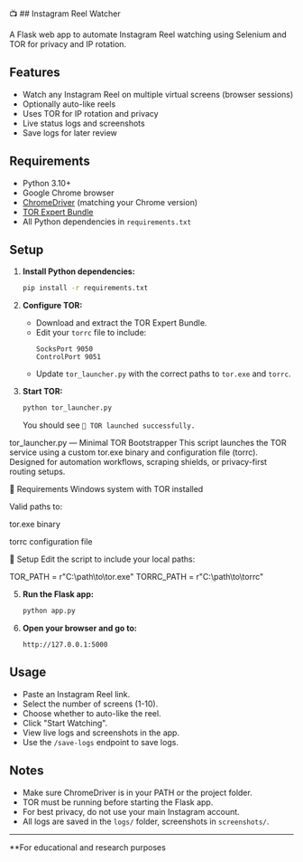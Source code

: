 📺 ## Instagram Reel Watcher

A Flask web app to automate Instagram Reel watching using Selenium and TOR for privacy and IP rotation.

## Features

- Watch any Instagram Reel on multiple virtual screens (browser sessions)
- Optionally auto-like reels
- Uses TOR for IP rotation and privacy
- Live status logs and screenshots
- Save logs for later review

## Requirements

- Python 3.10+
- Google Chrome browser
- [ChromeDriver](https://chromedriver.chromium.org/) (matching your Chrome version)
- [TOR Expert Bundle](https://www.torproject.org/download/tor/)
- All Python dependencies in `requirements.txt`

## Setup

1. **Install Python dependencies:**
   ```sh
   pip install -r requirements.txt
   ```

2. **Configure TOR:**
   - Download and extract the TOR Expert Bundle.
   - Edit your `torrc` file to include:
     ```
     SocksPort 9050
     ControlPort 9051
     ```
   - Update `tor_launcher.py` with the correct paths to `tor.exe` and `torrc`.

3. **Start TOR:**
   ```sh
   python tor_launcher.py
   ```
   You should see `🧅 TOR launched successfully.`

tor_launcher.py — Minimal TOR Bootstrapper
This script launches the TOR service using a custom tor.exe binary and configuration file (torrc). 
Designed for automation workflows, scraping shields, or privacy-first routing setups.

🔧 Requirements
Windows system with TOR installed

Valid paths to:

tor.exe binary

torrc configuration file

📂 Setup
Edit the script to include your local paths:

TOR_PATH = r"C:\path\to\tor.exe"
TORRC_PATH = r"C:\path\to\torrc"

5. **Run the Flask app:**
   ```sh
   python app.py
   ```

6. **Open your browser and go to:**
   ```
   http://127.0.0.1:5000
   ```

## Usage

- Paste an Instagram Reel link.
- Select the number of screens (1-10).
- Choose whether to auto-like the reel.
- Click "Start Watching".
- View live logs and screenshots in the app.
- Use the `/save-logs` endpoint to save logs.

## Notes

- Make sure ChromeDriver is in your PATH or the project folder.
- TOR must be running before starting the Flask app.
- For best privacy, do not use your main Instagram account.
- All logs are saved in the `logs/` folder, screenshots in `screenshots/`.

---

**For educational and research purposes
